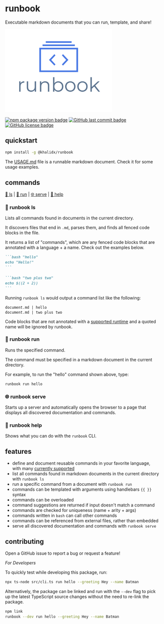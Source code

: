 # runbook

Executable markdown documents that you can run, template, and share!

<img src="https://raw.githubusercontent.com/khalidx/runbook/main/logo.png" alt="Runbook - Executable markdown documents that you can run, template, and share!" width="350px">

[![npm package version badge](https://img.shields.io/npm/v/@khalidx/runbook.svg?style=flat-square)](https://www.npmjs.com/package/@khalidx/runbook)
[![GitHub last commit badge](https://img.shields.io/github/last-commit/khalidx/runbook.svg?style=flat-square)](https://github.com/khalidx/runbook/commits/main)
[![GitHub license badge](https://img.shields.io/github/license/khalidx/runbook.svg?style=flat-square)](https://github.com/khalidx/runbook/blob/main/LICENSE)

## quickstart

```bash "install"
npm install -g @khalidx/runbook
```

The [USAGE.md](./USAGE.md) file is a runnable markdown document. Check it for some usage examples.

## commands

[📂 ls](#runbook-ls) | [🚀 run](#runbook-run) | [🌐 serve](#runbook-serve) | [💁 help](#runbook-help)

### 📂 runbook ls

Lists all commands found in documents in the current directory.

It discovers files that end in `.md`, parses them, and finds
all fenced code blocks in the file.

It returns a list of "commands", which are any fenced code blocks
that are annotated with a language + a name. Check out the
examples below.

````markdown
```bash "hello"
echo "Hello!"
```

```bash "two plus two"
echo $((2 + 2))
```
````

Running `runbook ls` would output a command list like the following:

```text
document.md | hello
document.md | two plus two
```

Code blocks that are not annotated with a [supported runtime](USAGE.md#supported-runtimes) and a quoted name
will be ignored by runbook.

### 🚀 runbook run

Runs the specified command.

The command must be specified in a markdown document in the current directory.

For example, to run the "hello" command shown above, type:

```bash
runbook run hello
```

### 🌐 runbook serve

Starts up a server and automatically opens the browser to a page that displays all discovered documentation and commands.

### 💁 runbook help

Shows what you can do with the `runbook` CLI.

## features

- define and document reusable commands in your favorite language, with many [currently supported](USAGE.md#supported-runtimes)
- list all commands found in markdown documents in the current directory with `runbook ls`
- run a specific command from a document with `runbook run`
- commands can be templated with arguments using handlebars `{{ }}` syntax
- commands can be overloaded
- command suggestions are returned if input doesn't match a command
- commands are checked for uniqueness (name + arity + args)
- commands written in `bash` can call other commands
- commands can be referenced from external files, rather than embedded
- serve all discovered documentation and commands with `runbook serve`

## contributing

Open a GitHub issue to report a bug or request a feature!

*For Developers*

To quickly test while developing this package, run:

```bash "test"
npx ts-node src/cli.ts run hello --greeting Hey --name Batman
```

Alternatively, the package can be linked and run with the `--dev` flag to pick up the latest TypeScript source changes without the need to re-link the package.

```bash "link"
npm link
runbook --dev run hello --greeting Hey --name Batman
```
